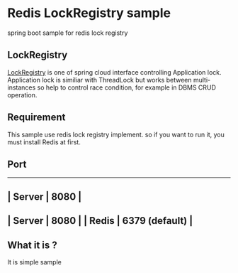 Redis LockRegistry sample
=========================
spring boot sample for redis lock registry

## LockRegistry
[LockRegistry](https://github.com/spring-cloud/spring-cloud-cluster/blob/master/spring-cloud-cluster-core/src/main/java/org/springframework/cloud/cluster/lock/LockRegistry.java) is one of spring cloud interface controlling Application lock.
Application lock is similiar with ThreadLock but works between multi-instances so help to control race condition, for example in DBMS CRUD operation.

## Requirement
This sample use redis lock registry implement. so if you want to run it, you must install Redis at first.

## Port

---------------------------
| Server | 8080           |
---------------------------
| Server | 8080           |
| Redis  | 6379 (default) |
---------------------------


## What it is ?
It is simple sample 



